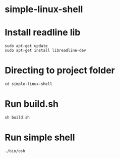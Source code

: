 # simple-linux-shell

# Install readline lib
```
sudo apt-get update
sudo apt-get install libreadline-dev
```

# Directing to project folder

```
cd simple-linux-shell
```

# Run build.sh
```
sh build.sh
```

# Run simple shell
```
./bin/osh
```
